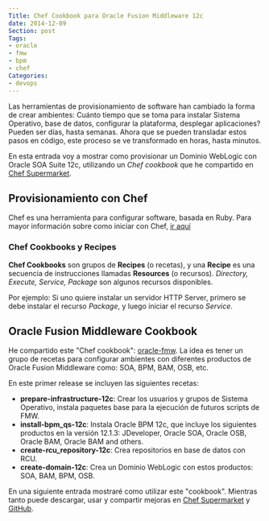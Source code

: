 ```yaml
---
Title: Chef Cookbook para Oracle Fusion Middleware 12c
date: 2014-12-09
Section: post
Tags: 
- oracle
- fmw
- bpm
- chef
Categories: 
- devops
---
```


Las herramientas de provisionamiento de software han cambiado la forma de
crear ambientes: Cuánto tiempo que se toma para instalar Sistema Operativo,
base de datos, configurar la plataforma, desplegar aplicaciones? Pueden
ser días, hasta semanas. Ahora que se pueden transladar estos pasos en código,
este proceso se ve transformado en horas, hasta minutos.

En esta entrada voy a mostrar como provisionar un Dominio WebLogic con Oracle
SOA Suite 12c, utilizando un *Chef cookbook* que he compartido en [Chef Supermarket](http://supermarket.chef.io).

## Provisionamiento con Chef ##

Chef es una herramienta para configurar software, basada en Ruby. Para mayor información
sobre como iniciar con Chef, [ir aquí](http://learn.chef.io/)

### Chef Cookbooks y Recipes ###

 **Chef Cookbooks** son grupos de **Recipes** (o recetas), y una **Recipe** es una
 secuencia de instrucciones llamadas **Resources** (o recursos).
 *Directory, Execute, Service, Package* son algunos recursos disponibles.

Por ejemplo: Si uno quiere instalar un servidor HTTP Server, primero se debe instalar el recurso *Package*, y luego iniciar el recurso *Service*.

## Oracle Fusion Middleware Cookbook ##

He compartido este "Chef cookbook": [oracle-fmw](https://supermarket.chef.io/cookbooks/oracle-fmw).
La idea es tener un grupo de recetas para configurar ambientes con diferentes productos
de Oracle Fusion Middleware como: SOA, BPM, BAM, OSB, etc.

En este primer release se incluyen las siguientes recetas:

- **prepare-infrastructure-12c**: Crear los usuarios y grupos de Sistema Operativo, instala paquetes base
para la ejecución de futuros scripts de FMW.
- **install-bpm_qs-12c**: Instala Oracle BPM 12c, que incluye los siguientes productos en la versión 12.1.3: JDeveloper, Oracle SOA, Oracle OSB, Oracle BAM, Oracle BAM and others.
- **create-rcu_repository-12c**: Crea repositorios en base de datos con RCU.
- **create-domain-12c**: Crea un Dominio WebLogic con estos productos: SOA, BAM, BPM, OSB.

En una siguiente entrada mostraré como utilizar este "cookbook". Mientras tanto puede descargar, usar y compartir mejoras en [Chef Supermarket](https://supermarket.chef.io/cookbooks/oracle-fmw) y [GitHub](https://github.com/jeqo/oracle-fmw).
